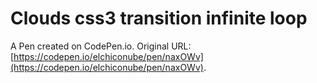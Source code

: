 # Clouds css3 transition infinite loop

A Pen created on CodePen.io. Original URL: [https://codepen.io/elchiconube/pen/naxOWv](https://codepen.io/elchiconube/pen/naxOWv).


